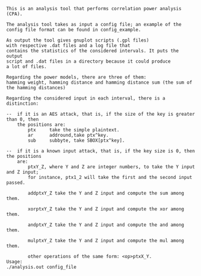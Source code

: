     This is an analysis tool that performs correlation power analysis (CPA).

    The analysis tool takes as input a config file; an example of the 
    config file format can be found in config_example.

    As output the tool gives gnuplot scripts (.gpl files) 
    with respective .dat files and a log file that 
    contains the statistics of the considered intervals. It puts the output 
    script and .dat files in a directory because it could produce
    a lot of files.

    Regarding the power models, there are three of them:
    hamming weight, hamming distance and hamming distance sum (the sum of the hamming distances)

    Regarding the considered input in each interval, there is a distinction:

    --  if it is an AES attack, that is, if the size of the key is greater than 0, then 
        the positions are:
            ptx     take the simple plaintext.
            ar      addround,take ptx^key.
            sub     subbyte, take SBOX[ptx^key].
            
    --  if it is a known input attack, that is, if the key size is 0, then the positions
        are:
            ptxY_Z, where Y and Z are integer numbers, to take the Y input and Z input;
            for instance, ptx1_2 will take the first and the second input passed.
            
            addptxY_Z take the Y and Z input and compute the sum among them.
            
            xorptxY_Z take the Y and Z input and compute the xor among them.
            
            andptxY_Z take the Y and Z input and compute the and among them.
            
            mulptxY_Z take the Y and Z input and compute the mul among them.
            
            other operations of the same form: <op>ptxX_Y.
    Usage:
    ./analysis.out config_file